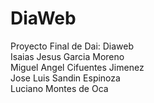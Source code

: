 # DiaWeb
Proyecto Final de Dai: Diaweb <br>
Isaias Jesus Garcia Moreno <br>
Miguel Angel Cifuentes Jimenez <br>
Jose Luis Sandin Espinoza <br>
Luciano Montes de Oca <br>

